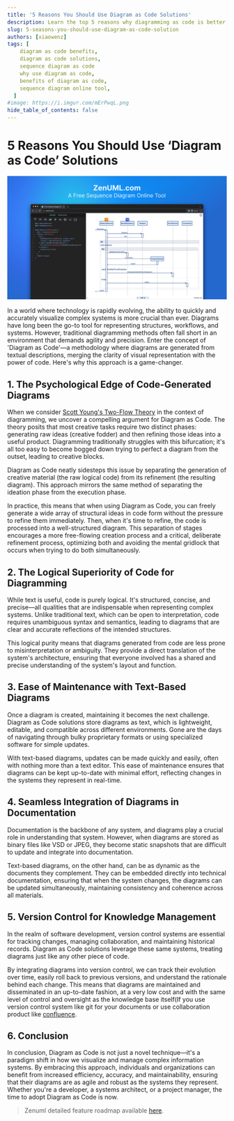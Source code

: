 ```yaml
---
title: '5 Reasons You Should Use Diagram as Code Solutions'
description: Learn the top 5 reasons why diagramming as code is better than traditional diagramming tools. See how Zenuml's diagram as code approach makes sequence diagrams more collaborative, reusable and integrated with your development workflow.
slug: 5-seasons-you-should-use-diagram-as-code-solution
authors: [xiaowenz]
tags: [
    diagram as code benefits,
    diagram as code solutions,
    sequence diagram as code
    why use diagram as code,
    benefits of diagram as code,
    sequence diagram online tool,
  ]
#image: https://i.imgur.com/mErPwqL.png
hide_table_of_contents: false
---
```


# 5 Reasons You Should Use ‘Diagram as Code’ Solutions

[![Try ZenUML](../../static/img/og-image.png)](https://app.zenuml.com)

In a world where technology is rapidly evolving, the ability to quickly and accurately visualize complex systems is more crucial than ever. Diagrams have long been the go-to tool for representing structures, workflows, and systems. However, traditional diagramming methods often fall short in an environment that demands agility and precision. Enter the concept of 'Diagram as Code'—a methodology where diagrams are generated from textual descriptions, merging the clarity of visual representation with the power of code. Here's why this approach is a game-changer.

## 1. The Psychological Edge of Code-Generated Diagrams

When we consider [Scott Young's Two-Flow Theory](https://www.scotthyoung.com/blog/2008/01/07/how-to-fuel-a-creative-flow/) in the context of diagramming, we uncover a compelling argument for Diagram as Code. The theory posits that most creative tasks require two distinct phases: generating raw ideas (creative fodder) and then refining those ideas into a useful product. Diagramming traditionally struggles with this bifurcation; it's all too easy to become bogged down trying to perfect a diagram from the outset, leading to creative blocks.

Diagram as Code neatly sidesteps this issue by separating the generation of creative material (the raw logical code) from its refinement (the resulting diagram). This approach mirrors the same method of separating the ideation phase from the execution phase.

In practice, this means that when using Diagram as Code, you can freely generate a wide array of structural ideas in code form without the pressure to refine them immediately. Then, when it's time to refine, the code is processed into a well-structured diagram. This separation of stages encourages a more free-flowing creation process and a critical, deliberate refinement process, optimizing both and avoiding the mental gridlock that occurs when trying to do both simultaneously.

## 2. The Logical Superiority of Code for Diagramming

While text is useful, code is purely logical. It's structured, concise, and precise—all qualities that are indispensable when representing complex systems. Unlike traditional text, which can be open to interpretation, code requires unambiguous syntax and semantics, leading to diagrams that are clear and accurate reflections of the intended structures.

This logical purity means that diagrams generated from code are less prone to misinterpretation or ambiguity. They provide a direct translation of the system's architecture, ensuring that everyone involved has a shared and precise understanding of the system's layout and function.

## 3. Ease of Maintenance with Text-Based Diagrams

Once a diagram is created, maintaining it becomes the next challenge. Diagram as Code solutions store diagrams as text, which is lightweight, editable, and compatible across different environments. Gone are the days of navigating through bulky proprietary formats or using specialized software for simple updates.

With text-based diagrams, updates can be made quickly and easily, often with nothing more than a text editor. This ease of maintenance ensures that diagrams can be kept up-to-date with minimal effort, reflecting changes in the systems they represent in real-time.

## 4. Seamless Integration of Diagrams in Documentation

Documentation is the backbone of any system, and diagrams play a crucial role in understanding that system. However, when diagrams are stored as binary files like VSD or JPEG, they become static snapshots that are difficult to update and integrate into documentation.

Text-based diagrams, on the other hand, can be as dynamic as the documents they complement. They can be embedded directly into technical documentation, ensuring that when the system changes, the diagrams can be updated simultaneously, maintaining consistency and coherence across all materials.

## 5. Version Control for Knowledge Management

In the realm of software development, version control systems are essential for tracking changes, managing collaboration, and maintaining historical records. Diagram as Code solutions leverage these same systems, treating diagrams just like any other piece of code.

By integrating diagrams into version control, we can track their evolution over time, easily roll back to previous versions, and understand the rationale behind each change. This means that diagrams are maintained and disseminated in an up-to-date fashion, at a very low cost and with the same level of control and oversight as the knowledge base itself(If you use version control system like git for your documents or use collaboration product like [confluence](https://www.atlassian.com/software/confluence).

## 6. Conclusion

In conclusion, Diagram as Code is not just a novel technique—it's a paradigm shift in how we visualize and manage complex information systems. By embracing this approach, individuals and organizations can benefit from increased efficiency, accuracy, and maintainability, ensuring that their diagrams are as agile and robust as the systems they represent. Whether you're a developer, a systems architect, or a project manager, the time to adopt Diagram as Code is now.

> Zenuml detailed feature roadmap available [here](/roadmap).
